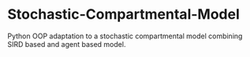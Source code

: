 # Stochastic-Compartmental-Model
Python OOP adaptation to a stochastic compartmental model combining SIRD based and agent based model.
